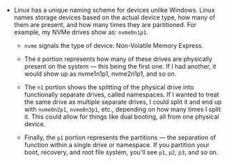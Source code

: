 - Linux has a unique naming scheme for devices unlike Windows. Linux names storage devices based on the actual device type, how many of them are present, and how many times they are partitioned. For example, my NVMe drives show as: `nvme0n1p1`.

  - `nvme` signals the type of device: Non-Volatile Memory Express.

  - The `0` portion represents how many of these drives are physically present on the system — this being the first one. If I had another, it would show up as nvme1n1p1, nvme2n1p1, and so on.

  - The `n1` portion shows the splitting of the physical drive into functionally separate drives, called namespaces. If I wanted to treat the same drive as multiple separate drives, I could split it and end up with `nvme0n2p1`, `nvme0n3p1`, etc., depending on how many times I split it. This could allow for things like dual booting, all from one physical device.

  - Finally, the `p1` portion represents the partitions — the separation of function within a single drive or namespace. If you partition your boot, recovery, and root file system, you'll see `p1`, `p2`, `p3`, and so on.
